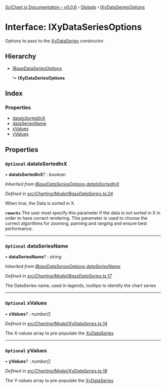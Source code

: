 [SciChart.js Documentation - v0.0.6](../README.md) › [Globals](../globals.md) › [IXyDataSeriesOptions](ixydataseriesoptions.md)

# Interface: IXyDataSeriesOptions

Options to pass to the [XyDataSeries](../classes/xydataseries.md) constructor

## Hierarchy

* [IBaseDataSeriesOptions](ibasedataseriesoptions.md)

  ↳ **IXyDataSeriesOptions**

## Index

### Properties

* [dataIsSortedInX](ixydataseriesoptions.md#optional-dataissortedinx)
* [dataSeriesName](ixydataseriesoptions.md#optional-dataseriesname)
* [xValues](ixydataseriesoptions.md#optional-xvalues)
* [yValues](ixydataseriesoptions.md#optional-yvalues)

## Properties

### `Optional` dataIsSortedInX

• **dataIsSortedInX**? : *boolean*

*Inherited from [IBaseDataSeriesOptions](ibasedataseriesoptions.md).[dataIsSortedInX](ibasedataseriesoptions.md#optional-dataissortedinx)*

*Defined in [src/Charting/Model/BaseDataSeries.ts:24](https://github.com/ABTSoftware/SciChart.Dev/blob/46671d21ce/Web/src/SciChart/src/Charting/Model/BaseDataSeries.ts#L24)*

When true, the Data is sorted in X.

**`remarks`** The user must specify this parameter if the data is not sorted in X
in order to have correct rendering. This parameter is used to choose the correct
algorithms for zooming, panning and ranging and ensure best performance.

___

### `Optional` dataSeriesName

• **dataSeriesName**? : *string*

*Inherited from [IBaseDataSeriesOptions](ibasedataseriesoptions.md).[dataSeriesName](ibasedataseriesoptions.md#optional-dataseriesname)*

*Defined in [src/Charting/Model/BaseDataSeries.ts:17](https://github.com/ABTSoftware/SciChart.Dev/blob/46671d21ce/Web/src/SciChart/src/Charting/Model/BaseDataSeries.ts#L17)*

The DataSeries name, used in legends, tooltips to identify the chart series

___

### `Optional` xValues

• **xValues**? : *number[]*

*Defined in [src/Charting/Model/XyDataSeries.ts:14](https://github.com/ABTSoftware/SciChart.Dev/blob/46671d21ce/Web/src/SciChart/src/Charting/Model/XyDataSeries.ts#L14)*

The X-values array to pre-populate the [XyDataSeries](../classes/xydataseries.md)

___

### `Optional` yValues

• **yValues**? : *number[]*

*Defined in [src/Charting/Model/XyDataSeries.ts:18](https://github.com/ABTSoftware/SciChart.Dev/blob/46671d21ce/Web/src/SciChart/src/Charting/Model/XyDataSeries.ts#L18)*

The Y-values array to pre-populate the [XyDataSeries](../classes/xydataseries.md)
